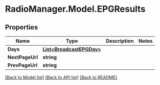 # RadioManager.Model.EPGResults
## Properties

Name | Type | Description | Notes
------------ | ------------- | ------------- | -------------
**Days** | [**List&lt;BroadcastEPGDay&gt;**](BroadcastEPGDay.md) |  | 
**NextPageUrl** | **string** |  | 
**PrevPageUrl** | **string** |  | 

[[Back to Model list]](../README.md#documentation-for-models) [[Back to API list]](../README.md#documentation-for-api-endpoints) [[Back to README]](../README.md)

